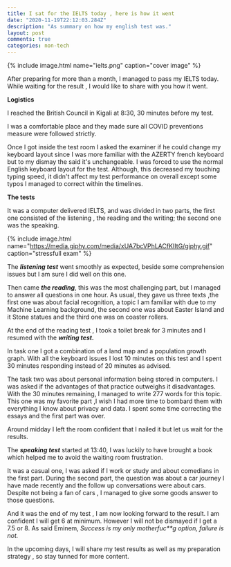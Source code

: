 ```yaml
---
title: I sat for the IELTS today , here is how it went 
date: "2020-11-19T22:12:03.284Z"
description: "As summary on how my english test was."
layout: post
comments: true
categories: non-tech
---
```


{% include image.html name="ielts.png" caption="cover image" %}

After preparing for more than a month, I managed to pass my IELTS today. While waiting for the result , I would like to share with you how it went. 

**Logistics** 

I reached the British Council in Kigali at 8:30, 30 minutes before my test. 

I was  a comfortable place and they made sure all COVID preventions measure were followed strictly. 

Once I got inside the test room I asked the examiner if he could change my keyboard layout since I was more familiar with the AZERTY french keyboard but to my dismay the said it's unchangeable. I was forced to use the normal English keyboard layout for the test. Although, this decreased my touching typing speed, it didn't affect my test performance on overall except some typos I managed to correct within the timelines.

**The tests**

It was a computer delivered IELTS, and was divided in two parts, the first one consisted of the listening , the reading and the writing; the second one was the speaking. 

{% include image.html name="https://media.giphy.com/media/xUA7bcVPhLACfKIItG/giphy.gif" caption="stressfull exam" %}


The _**listening test**_ went smoothly as expected, beside some comprehension issues but I am sure I did well on this one. 

Then came _**the reading**_, this was the most challenging part, but I managed to answer all questions in one hour. As usual, they gave us three texts ,the first one was about facial recognition, a topic I am familiar with due to my Machine Learning background, the second one was about Easter Island and it Stone statues and the third one was on coaster rollers.

At the end of the reading test , I took a toilet break for  3 minutes  and I resumed with the _**writing test.**_

In task one I got a combination of a land map and a population growth graph. With all the keyboard issues I lost 10 minutes on this test and I spent 30 minutes responding instead of 20 minutes as advised.

The task two was about personal information being stored in computers. I was asked if the advantages of that practice outweighs it disadvantages. With the 30 minutes remaining, I managed to write 277 words for this topic. This one was my favorite part ,I wish I  had  more time to bombard them with everything I know about privacy and data.  I spent some time correcting the essays and the first part was over. 

Around midday I left the room confident that I nailed it but let us wait for the results. 

The _**speaking test**_ started at 13:40, I was luckily to have brought a book which helped me to avoid the waiting room frustration. 

It was a casual one, I was asked if I work or study and about comedians in the first part. During the second part, the question was about a car journey I have made recently and the follow up conversations were about cars. Despite not being a fan of cars , I managed to give some goods answer to those questions. 


And it was the end of my test , I am now looking forward to the result. I am confident I will get  6 at minimum. However I will not be dismayed if I get a 7.5 or 8. As said Eminem, _Success is my only motherfuc\*\*g option, failure is not._

In the upcoming days, I will share my test results as well as my preparation strategy , so stay tunned for more content. 

